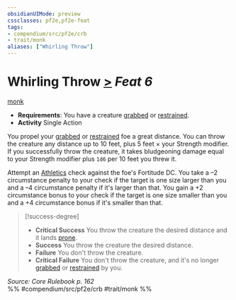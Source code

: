 ```yaml
---
obsidianUIMode: preview
cssclasses: pf2e,pf2e-feat
tags:
- compendium/src/pf2e/crb
- trait/monk
aliases: ["Whirling Throw"]
---
```

# Whirling Throw  [>](rules/core-rulebook/chapter-9-playing-the-game.md#Actions "Single Action") *Feat 6*  
[monk](rules/traits/monk.md "Monk Class Trait")  

- **Requirements**: You have a creature [grabbed](rules/conditions.md#Grabbed) or [restrained](rules/conditions.md#Restrained).
- **Activity** Single Action

You propel your [grabbed](rules/conditions.md#Grabbed) or [restrained](rules/conditions.md#Restrained) foe a great distance. You can throw the creature any distance up to 10 feet, plus 5 feet × your Strength modifier. If you successfully throw the creature, it takes bludgeoning damage equal to your Strength modifier plus `1d6` per 10 feet you threw it.

Attempt an [Athletics](compendium/skills.md#Athletics) check against the foe's Fortitude DC. You take a –2 circumstance penalty to your check if the target is one size larger than you and a –4 circumstance penalty if it's larger than that. You gain a +2 circumstance bonus to your check if the target is one size smaller than you and a +4 circumstance bonus if it's smaller than that.

> [!success-degree] 
> - **Critical Success** You throw the creature the desired distance and it lands [prone](rules/conditions.md#Prone).
> - **Success** You throw the creature the desired distance.
> - **Failure** You don't throw the creature.
> - **Critical Failure** You don't throw the creature, and it's no longer [grabbed](rules/conditions.md#Grabbed) or [restrained](rules/conditions.md#Restrained) by you.

*Source: Core Rulebook p. 162*  
%% #compendium/src/pf2e/crb #trait/monk %%